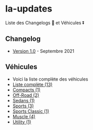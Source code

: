 # la-updates

Liste des Changelogs 🔽 et Véhicules ⏬

## Changelog

- [Version 1.0] - Septembre 2021

[Version 1.0]: https://github.com/qb-scripts/la-updates/blob/main/CHANGELOG.md

## Véhicules

- Voici la liste complète des véhicules
- [Liste complète (13)](https://github.com/qb-scripts/la-updates/blob/main/VEHICLES.md)
- [Compacts (1)](https://github.com/qb-scripts/la-updates/blob/main/VEHICLES.md#compacts)
- [Off-Road (2)](https://github.com/qb-scripts/la-updates/blob/main/VEHICLES.md#off-road)
- [Sedans (1)](https://github.com/qb-scripts/la-updates/blob/main/VEHICLES.md#sedans)
- [Sports (3)](https://github.com/qb-scripts/la-updates/blob/main/VEHICLES.md#sports)
- [Sports Classic (1)](https://github.com/qb-scripts/la-updates/blob/main/VEHICLES.md#sports-classic)
- [Muscle (4)](https://github.com/qb-scripts/la-updates/blob/main/VEHICLES.md#muscle)
- [Utility (1)](https://github.com/qb-scripts/la-updates/blob/main/VEHICLES.md#utility)


